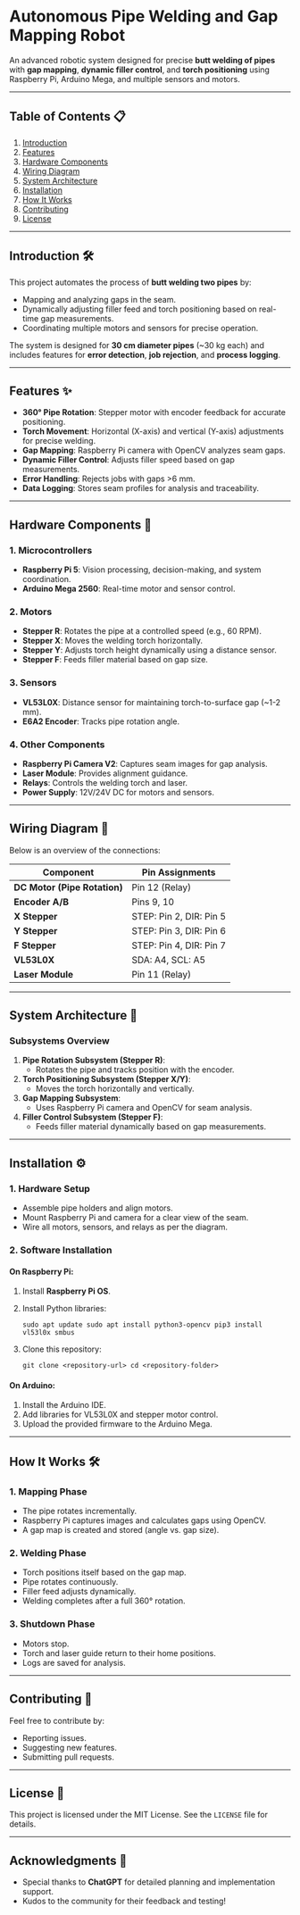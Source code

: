 **Autonomous Pipe Welding and Gap Mapping Robot**
=================================================

An advanced robotic system designed for precise **butt welding of pipes** with **gap mapping**, **dynamic filler control**, and **torch positioning** using Raspberry Pi, Arduino Mega, and multiple sensors and motors.

* * * * *

**Table of Contents** 📋
------------------------

1.  [Introduction](#introduction)
2.  [Features](#features)
3.  [Hardware Components](#hardware-components)
4.  [Wiring Diagram](#wiring-diagram)
5.  [System Architecture](#system-architecture)
6.  [Installation](#installation)
7.  [How It Works](#how-it-works)
8.  [Contributing](#contributing)
9.  [License](#license)

* * * * *

**Introduction** 🛠️
--------------------

This project automates the process of **butt welding two pipes** by:

-   Mapping and analyzing gaps in the seam.
-   Dynamically adjusting filler feed and torch positioning based on real-time gap measurements.
-   Coordinating multiple motors and sensors for precise operation.

The system is designed for **30 cm diameter pipes** (~30 kg each) and includes features for **error detection**, **job rejection**, and **process logging**.

* * * * *

**Features** ✨
--------------

-   **360° Pipe Rotation**: Stepper motor with encoder feedback for accurate positioning.
-   **Torch Movement**: Horizontal (X-axis) and vertical (Y-axis) adjustments for precise welding.
-   **Gap Mapping**: Raspberry Pi camera with OpenCV analyzes seam gaps.
-   **Dynamic Filler Control**: Adjusts filler speed based on gap measurements.
-   **Error Handling**: Rejects jobs with gaps >6 mm.
-   **Data Logging**: Stores seam profiles for analysis and traceability.

* * * * *

**Hardware Components** 🧩
--------------------------

### 1\. **Microcontrollers**

-   **Raspberry Pi 5**: Vision processing, decision-making, and system coordination.
-   **Arduino Mega 2560**: Real-time motor and sensor control.

### 2\. **Motors**

-   **Stepper R**: Rotates the pipe at a controlled speed (e.g., 60 RPM).
-   **Stepper X**: Moves the welding torch horizontally.
-   **Stepper Y**: Adjusts torch height dynamically using a distance sensor.
-   **Stepper F**: Feeds filler material based on gap size.

### 3\. **Sensors**

-   **VL53L0X**: Distance sensor for maintaining torch-to-surface gap (~1-2 mm).
-   **E6A2 Encoder**: Tracks pipe rotation angle.

### 4\. **Other Components**

-   **Raspberry Pi Camera V2**: Captures seam images for gap analysis.
-   **Laser Module**: Provides alignment guidance.
-   **Relays**: Controls the welding torch and laser.
-   **Power Supply**: 12V/24V DC for motors and sensors.

* * * * *

**Wiring Diagram** 🔌
---------------------

Below is an overview of the connections:

| Component | Pin Assignments |
| --- | --- |
| **DC Motor (Pipe Rotation)** | Pin 12 (Relay) |
| **Encoder A/B** | Pins 9, 10 |
| **X Stepper** | STEP: Pin 2, DIR: Pin 5 |
| **Y Stepper** | STEP: Pin 3, DIR: Pin 6 |
| **F Stepper** | STEP: Pin 4, DIR: Pin 7 |
| **VL53L0X** | SDA: A4, SCL: A5 |
| **Laser Module** | Pin 11 (Relay) |

* * * * *

**System Architecture** 🧠
--------------------------

### **Subsystems Overview**

1.  **Pipe Rotation Subsystem (Stepper R)**:
    -   Rotates the pipe and tracks position with the encoder.
2.  **Torch Positioning Subsystem (Stepper X/Y)**:
    -   Moves the torch horizontally and vertically.
3.  **Gap Mapping Subsystem**:
    -   Uses Raspberry Pi camera and OpenCV for seam analysis.
4.  **Filler Control Subsystem (Stepper F)**:
    -   Feeds filler material dynamically based on gap measurements.

* * * * *

**Installation** ⚙️
-------------------

### **1\. Hardware Setup**

-   Assemble pipe holders and align motors.
-   Mount Raspberry Pi and camera for a clear view of the seam.
-   Wire all motors, sensors, and relays as per the diagram.

### **2\. Software Installation**

#### On Raspberry Pi:

1.  Install **Raspberry Pi OS**.
2.  Install Python libraries:


    `sudo apt update
    sudo apt install python3-opencv
    pip3 install vl53l0x smbus`

3.  Clone this repository:


    `git clone <repository-url>
    cd <repository-folder>`

#### On Arduino:

1.  Install the Arduino IDE.
2.  Add libraries for VL53L0X and stepper motor control.
3.  Upload the provided firmware to the Arduino Mega.

* * * * *

**How It Works** 🛠️
--------------------

### **1\. Mapping Phase**

-   The pipe rotates incrementally.
-   Raspberry Pi captures images and calculates gaps using OpenCV.
-   A gap map is created and stored (angle vs. gap size).

### **2\. Welding Phase**

-   Torch positions itself based on the gap map.
-   Pipe rotates continuously.
-   Filler feed adjusts dynamically.
-   Welding completes after a full 360° rotation.

### **3\. Shutdown Phase**

-   Motors stop.
-   Torch and laser guide return to their home positions.
-   Logs are saved for analysis.

* * * * *

**Contributing** 🤝
-------------------

Feel free to contribute by:

-   Reporting issues.
-   Suggesting new features.
-   Submitting pull requests.

* * * * *

**License** 📜
--------------

This project is licensed under the MIT License. See the `LICENSE` file for details.

* * * * *

**Acknowledgments** 🙏
----------------------

-   Special thanks to **ChatGPT** for detailed planning and implementation support.
-   Kudos to the community for their feedback and testing!
